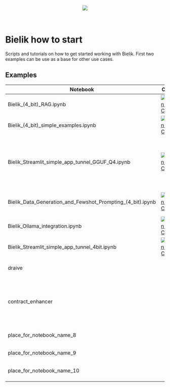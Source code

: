 <h1 align="center">
<img src="https://huggingface.co/speakleash/Bielik-7B-Instruct-v0.1/raw/main/speakleash_cyfronet.png">
</h1><br>

# Bielik how to start
Scripts and tutorials on how to get started working with Bielik.
First two examples can be use as a base for other use cases.

## Examples

| Notebook                                                   | Collab | Category                            | Description                                                                            |
|------------------------------------------------------------|--------|-------------------------------------| -------------------------------------------------------------------------------------- |
| Bielik_(4_bit)_RAG.ipynb                                   |<a target="_blank" href="https://colab.research.google.com/drive/15WcMsdoMA5XHaBNjIdpG26mr_ax307AF?authuser=1"><img src="https://colab.research.google.com/assets/colab-badge.svg" alt="Open In Colab"/></a>| RAG with HuggingFace transformers   | description_1                                                                          |
| Bielik_(4_bit)_simple_examples.ipynb                       |<a target="_blank" href="https://colab.research.google.com/drive/1eBVXla_41L7koAufmjp8K65MPGBajZio?authuser=1"><img src="https://colab.research.google.com/assets/colab-badge.svg" alt="Open In Colab"/></a>| Work with text, docs, inference     | description_2                                                                          |
| Bielik_Streamlit_simple_app_tunnel_GGUF_Q4.ipynb           |<a target="_blank" href="https://colab.research.google.com/drive/1qUzPhx2uckvciuq9_pMJgoypmnkrk1nT?authuser=1"><img src="https://colab.research.google.com/assets/colab-badge.svg" alt="Open In Colab"/></a>| Inference with streaming            | Simple Streamlit app with streaming from quantized Bielik (GGUF Q4) on collab with tunnel
| Bielik_Data_Generation_and_Fewshot_Prompting_(4_bit).ipynb |<a target="_blank" href="https://colab.research.google.com/drive/1DXTdzFRbLb1VrlvCzeFTI2nd5oFBi0QF?authuser=1"><img src="https://colab.research.google.com/assets/colab-badge.svg" alt="Open In Colab"/></a>| Data Generation, Few-shot prompting | description_3                                                                          |
| Bielik_Ollama_integration.ipynb                            |<a target="_blank" href="https://colab.research.google.com/drive/1XguCvlZ6oestH_AerzEkMc5WjLqSsICt?authuser=1"><img src="https://colab.research.google.com/assets/colab-badge.svg" alt="Open In Colab"/></a>| Inference                           | Ollama CLI/API tutorial                                                                |
| Bielik_Streamlit_simple_app_tunnel_4bit.ipynb              |<a target="_blank" href="https://colab.research.google.com/drive/1Pkb_4svxy6AxRePCVqW5q1hieuhgf605?authuser=1"><img src="https://colab.research.google.com/assets/colab-badge.svg" alt="Open In Col1ab"/></a>| Inference using draive lib          | description_5                                                                          |
| draive                                                     |        | Inference using draive lib          | description_5                                                                          |
| contract_enhancer                                          |        | RAG for contract enhancement        | Bielik will show you how to improve your contracts based on your own contract library. |
| place_for_notebook_name_8                                  |        | e.g. RAG, function calling          | description_8                                                                          |
| place_for_notebook_name_9                                  |        | e.g. prefix, prompting              | description_9                                                                          |
| place_for_notebook_name_10                                 |        | e.g. data generation, fine-tuning   | description_10                                                                         |
